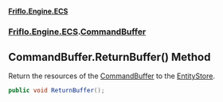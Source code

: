 #### [Friflo.Engine.ECS](index.md 'index')
### [Friflo.Engine.ECS](Friflo.Engine.ECS.md 'Friflo.Engine.ECS').[CommandBuffer](CommandBuffer.md 'Friflo.Engine.ECS.CommandBuffer')

## CommandBuffer.ReturnBuffer() Method

Return the resources of the [CommandBuffer](CommandBuffer.md 'Friflo.Engine.ECS.CommandBuffer') to the [EntityStore](EntityStore.md 'Friflo.Engine.ECS.EntityStore').

```csharp
public void ReturnBuffer();
```